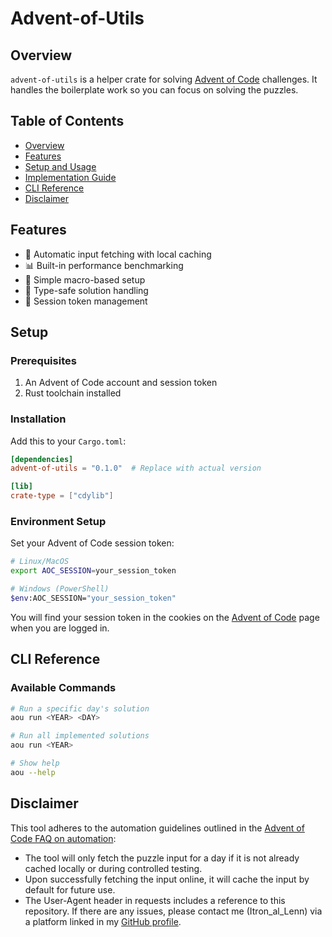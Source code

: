 # Advent-of-Utils

## Overview
`advent-of-utils` is a helper crate for solving [Advent of Code](https://adventofcode.com/) challenges. It handles the boilerplate work so you can focus on solving the puzzles.

## Table of Contents
- [Overview](#overview)
- [Features](#features)
- [Setup and Usage](#setup-and-usage)
- [Implementation Guide](#implementation-guide)
- [CLI Reference](#cli-reference)
- [Disclaimer](#disclaimer)

## Features
- 🚀 Automatic input fetching with local caching
- 📊 Built-in performance benchmarking
- 🔧 Simple macro-based setup
- 🎯 Type-safe solution handling
- 💾 Session token management

## Setup

### Prerequisites
1. An Advent of Code account and session token
2. Rust toolchain installed

### Installation
Add this to your `Cargo.toml`:
```toml
[dependencies]
advent-of-utils = "0.1.0"  # Replace with actual version

[lib]
crate-type = ["cdylib"]
```

### Environment Setup

Set your Advent of Code session token:

```bash
# Linux/MacOS
export AOC_SESSION=your_session_token

# Windows (PowerShell)
$env:AOC_SESSION="your_session_token"
```

You will find your session token in the cookies on the [Advent of Code](https://adventofcode.com/) page when you are logged in.

## CLI Reference

### Available Commands

```bash
# Run a specific day's solution
aou run <YEAR> <DAY>

# Run all implemented solutions
aou run <YEAR>

# Show help
aou --help
```
## Disclaimer

This tool adheres to the automation guidelines outlined in the [Advent of Code FAQ on automation](https://www.reddit.com/r/adventofcode/wiki/faqs/automation/):
- The tool will only fetch the puzzle input for a day if it is not already cached locally or during controlled testing.
- Upon successfully fetching the input online, it will cache the input by default for future use.
- The User-Agent header in requests includes a reference to this repository. If there are any issues, please contact me (Itron_al_Lenn) via a platform linked in my [GitHub profile](https://github.com/Itron-al-Lenn).
